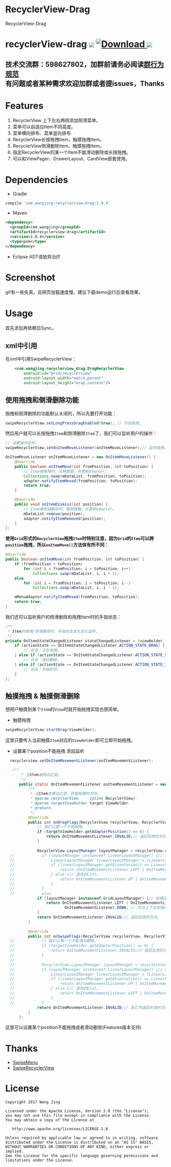 # RecyclerView-Drag
RecyclerView-Drag

# recyclerView-drag [![](https://ci.novoda.com/buildStatus/icon?job=bintray-release)](https://ci.novoda.com/job/bintray-release/lastBuild/console) [![Download](https://api.bintray.com/packages/wangjinggm/maven/recyclerview-drag/images/download.svg) ](https://bintray.com/wangjinggm/maven/recyclerview-drag/_latestVersion) [![](https://raw.githubusercontent.com/Lee-Wang-Jing/Lee-Wang-Jing/master/assets/btn_apache_lisence.png)](LICENSE.txt)


技术交流群：598627802，加群前请务必阅读[群行为规范](https://github.com/Lee-Wang-Jing/GroupStandard)     
有问题或者某种需求欢迎加群或者提issues，Thanks
----
# Features
1. RecyclerView 上下左右两侧添加侧滑菜单。
2. 菜单可以自适应Item不同高度。
3. 菜单横向排布、菜单竖向排布
4. RecyclerView长按拖拽Item，触摸拖拽Item。
5. RecyclerView侧滑删除item，触摸拖拽Item。
6. 指定RecyclerView的某一个Item不能滑动删除或长按拖拽。
7. 可以和ViewPager、DrawerLayout、CardView嵌套使用。

# Dependencies
* Gradle
```groovy
compile 'com.wangjing:recyclerview-drag:1.0.4'
```
* Maven
```xml
<dependency>
  <groupId>com.wangjing</groupId>
  <artifactId>recyclerview-drag</artifactId>
  <version>1.0.4</version>
  <type>pom</type>
</dependency>
```

* Eclipse ADT请放弃治疗

# Screenshot
gif有一些失真，且网页加载速度慢，建议下载demo运行后查看效果。  

# Usage
首先添加再依赖后Sync。

## xml中引用
在xml中引用SwipeRecyclerView：
```xml
    <com.wangjing.recyclerview_drag.DragRecyclerView
        android:id="@+id/recyclerview"
        android:layout_width="match_parent"
        android:layout_height="wrap_content"/>
```
## 使用拖拽和侧滑删除功能
拖拽和侧滑删除的功能默认关闭的，所以先要打开功能：
```java
swipeRecyclerView.setLongPressDragEnabled(true); // 开启拖拽。
```
然后用户就可以长按拖拽`Item`和侧滑删除`Item`了，我们可以监听用户的操作：
```java
// 设置操作监听。
swipeRecyclerView.setOnItemMoveListener(onItemMoveListener);// 监听拖拽，更新UI。

OnItemMoveListener onItemMoveListener = new OnItemMoveListener() {
    @Override
    public boolean onItemMove(int fromPosition, int toPosition) {
        // Item被拖拽时，交换数据，并更新adapter。
        Collections.swap(mDataList, fromPosition, toPosition);
        adapter.notifyItemMoved(fromPosition, toPosition);
        return true;
    }

    @Override
    public void onItemDismiss(int position) {
        // Item被侧滑删除时，删除数据，并更新adapter。
        mDataList.remove(position);
        adapter.notifyItemRemoved(position);
    }
};
```

**使用`Grid`形式的`RecyclerView`拖拽`Item`时特别注意，因为`Grid`的`Item`可以跨`position`拖拽，所以`onItemMove()`方法体有所不同：**
```java
@Override
public boolean onItemMove(int fromPosition, int toPosition) {
    if (fromPosition < toPosition)
        for (int i = fromPosition; i < toPosition; i++)
            Collections.swap(mDataList, i, i + 1);
    else
        for (int i = fromPosition; i > toPosition; i--)
            Collections.swap(mDataList, i, i - 1);

    mMenuAdapter.notifyItemMoved(fromPosition, toPosition);
    return true;
}
```
我们还可以监听用户的侧滑删除和拖拽Item时的手指状态：
```java
/**
 * Item的拖拽/侧滑删除时，手指状态发生变化监听。
 */
private OnItemStateChangedListener stateChangedListener = (viewHolder, actionState) -> {
    if (actionState == OnItemStateChangedListener.ACTION_STATE_DRAG) {
        // 状态：正在拖拽。
    } else if (actionState == OnItemStateChangedListener.ACTION_STATE_SWIPE) {
        // 状态：滑动删除。
    } else if (actionState == OnItemStateChangedListener.ACTION_STATE_IDLE) {
        // 状态：手指松开。
    }
};
```
## 触摸拖拽 & 触摸侧滑删除
想用户触摸到某个`Item`的`View`时就开始拖拽实现也很简单。  

* 触摸拖拽
```java
swipeRecyclerView.startDrag(ViewHolder);
```
这里只要传入当前触摸`Item`对应的`ViewHolder`即可立即开始拖拽。

* 设置某个position不能拖拽
添加监听
```java
  recyclerview.setOnItemMovementListener(onItemMovementListener);
```
```java
   /**
       * 当Item被移动之前。
       */
      public static OnItemMovementListener onItemMovementListener = new OnItemMovementListener() {
          /**
           * 当Item在移动之前，获取拖拽的方向。
           * @param recyclerView     {@link RecyclerView}.
           * @param targetViewHolder target ViewHolder.
           * @return
           */
          @Override
          public int onDragFlags(RecyclerView recyclerView, RecyclerView.ViewHolder targetViewHolder) {
              // 我们让第一个不能拖拽。
              if (targetViewHolder.getAdapterPosition() == 0) {
                  return OnItemMovementListener.INVALID;// 返回无效的方向。
              }
  
              RecyclerView.LayoutManager layoutManager = recyclerView.getLayoutManager();
  //            if (layoutManager instanceof LinearLayoutManager) {// 如果是LinearLayoutManager。
  //                LinearLayoutManager linearLayoutManager = (LinearLayoutManager) layoutManager;
  //                if (linearLayoutManager.getOrientation() == LinearLayoutManager.HORIZONTAL) {// 横向的List。
  //                    return (OnItemMovementListener.LEFT | OnItemMovementListener.RIGHT); // 只能左右拖拽。
  //                } else {// 竖向的List。
  //                    return OnItemMovementListener.UP | OnItemMovementListener.DOWN; // 只能上下拖拽。
  //                }
  //            }
  //            else
              if (layoutManager instanceof GridLayoutManager) {// 如果是Grid。
                  return OnItemMovementListener.LEFT | OnItemMovementListener.RIGHT | OnItemMovementListener.UP |
                          OnItemMovementListener.DOWN; // 可以上下左右拖拽。
              }
              return OnItemMovementListener.INVALID;// 返回无效的方向。
          }
  
          @Override
          public int onSwipeFlags(RecyclerView recyclerView, RecyclerView.ViewHolder targetViewHolder) {
  //            // 我们让第一个不能滑动删除。
  //            if (targetViewHolder.getAdapterPosition() == 0) {
  //                return OnItemMovementListener.INVALID;// 返回无效的方向。
  //            }
  //
  //            RecyclerView.LayoutManager layoutManager = recyclerView.getLayoutManager();
  //            if (layoutManager instanceof LinearLayoutManager) {// 如果是LinearLayoutManager
  //                LinearLayoutManager linearLayoutManager = (LinearLayoutManager) layoutManager;
  //                if (linearLayoutManager.getOrientation() == LinearLayoutManager.HORIZONTAL) {// 横向的List。
  //                    return OnItemMovementListener.UP | OnItemMovementListener.DOWN; // 只能上下滑动删除。
  //                } else {// 竖向的List。
  //                    return OnItemMovementListener.LEFT | OnItemMovementListener.RIGHT; // 只能左右滑动删除。
  //                }
  //            }
              return OnItemMovementListener.INVALID;// 其它均返回无效的方向。
          }
      };
```
这里可以设置某个position不能拖拽或者滑动删除(Features版本支持)


# Thanks
* [SwipeMenu](https://github.com/TUBB/SwipeMenu/)
* [SwipeRecyclerView](https://github.com/yanzhenjie/SwipeRecyclerView)

# License
```text
Copyright 2017 Wang Jing

Licensed under the Apache License, Version 2.0 (the "License");
you may not use this file except in compliance with the License.
You may obtain a copy of the License at

   http://www.apache.org/licenses/LICENSE-2.0

Unless required by applicable law or agreed to in writing, software
distributed under the License is distributed on an "AS IS" BASIS,
WITHOUT WARRANTIES OR CONDITIONS OF ANY KIND, either express or implied.
See the License for the specific language governing permissions and
limitations under the License.
```